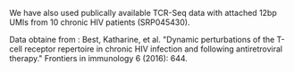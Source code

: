We have also used publically available TCR-Seq data with attached 12bp UMIs from 10 chronic HIV patients (SRP045430).

Data obtaine from : Best, Katharine, et al. "Dynamic perturbations of the T-cell receptor repertoire in chronic HIV infection and following antiretroviral therapy." Frontiers in immunology 6 (2016): 644.


